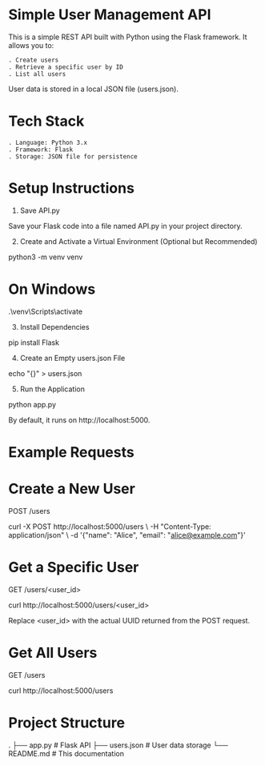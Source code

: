 # Simple User Management API

This is a simple REST API built with Python using the Flask framework. It allows you to:

    . Create users
    . Retrieve a specific user by ID
    . List all users

User data is stored in a local JSON file (users.json).

# Tech Stack

    . Language: Python 3.x
    . Framework: Flask
    . Storage: JSON file for persistence

# Setup Instructions

1. Save API.py

Save your Flask code into a file named API.py in your project directory.

2. Create and Activate a Virtual Environment (Optional but Recommended)

python3 -m venv venv
# On Windows
.\venv\Scripts\activate


3. Install Dependencies

pip install Flask


4. Create an Empty users.json File

echo "{}" > users.json


5. Run the Application

python app.py


By default, it runs on http://localhost:5000.

# Example Requests

# Create a New User

POST /users

curl -X POST http://localhost:5000/users \ -H "Content-Type: application/json" \ -d '{"name": "Alice", "email": "alice@example.com"}' 

# Get a Specific User

GET /users/<user_id>

curl http://localhost:5000/users/<user_id>


Replace <user_id> with the actual UUID returned from the POST request.

# Get All Users

GET /users

curl http://localhost:5000/users


# Project Structure

.
├── app.py              # Flask API
├── users.json          # User data storage
└── README.md           # This documentation
